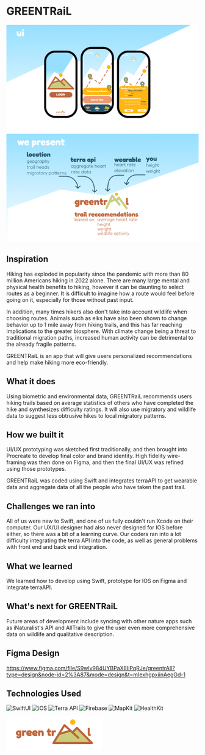 # GREENTRaiL
<img src="/media/UI.png" alt="UI">
<img src="/media/solution.png" alt="Info">

## Inspiration
Hiking has exploded in popularity since the pandemic with more than 80 million Americans hiking in 2022 alone. There are many large mental and physical health benefits to hiking, however it can be daunting to select routes as a beginner. It is difficult to imagine how a route would feel before going on it, especially for those without past input.

In addition, many times hikers also don't take into account wildlife when choosing routes. Animals such as elks have also been shown to change behavior up to 1 mile away from hiking trails, and this has far reaching implications to the greater biosphere. With climate change being a threat to traditional migration paths, increased human activity can be detrimental to the already fragile patterns.

GREENTRaiL is an app that will give users personalized recommendations and help make hiking more eco-friendly.

## What it does
Using biometric and environmental data, GREENTRaiL recommends users hiking trails based on average statistics of others who have completed the hike and synthesizes difficulty ratings. It will also use migratory and wildlife data to suggest less obtrusive hikes to local migratory patterns.

## How we built it
UI/UX prototyping was sketched first traditionally, and then brought into Procreate to develop final color and brand identity. High fidelity wire-framing was then done on Figma, and then the final UI/UX was refined using those prototypes.

GREENTRaiL was coded using Swift and integrates terraAPI to get wearable data and aggregate data of all the people who have taken the past trail.

## Challenges we ran into
All of us were new to Swift, and one of us fully couldn't run Xcode on their computer. Our UX/UI designer had also never designed for IOS before either, so there was a bit of a learning curve. Our coders ran into a lot difficulty integrating the terra API into the code, as well as general problems with front end and back end integration.

## What we learned
We learned how to develop using Swift, prototype for IOS on Figma and integrate terraAPI.

## What's next for GREENTRaiL
Future areas of development include syncing with other nature apps such as iNaturalist's API and AllTrails to give the user even more comprehensive data on wildlife and qualitative description.

## Figma Design 
https://www.figma.com/file/S9wlv984UYBPaX8IiPqRJe/greentrAIl?type=design&node-id=2%3A87&mode=design&t=mIexhgpxiinAegGd-1

## Technologies Used

![SwiftUI](https://img.shields.io/badge/SwiftUI-blue?style=for-the-badge&logo=swift&logoColor=white) ![iOS](https://img.shields.io/badge/iOS-green?style=for-the-badge&logo=apple&logoColor=white) ![Terra API](https://img.shields.io/badge/Terra%20API-orange?style=for-the-badge) ![Firebase](https://img.shields.io/badge/Firebase-yellow?style=for-the-badge&logo=firebase&logoColor=white) ![MapKit](https://img.shields.io/badge/MapKit-red?style=for-the-badge&logo=maps&logoColor=white) ![HealthKit](https://img.shields.io/badge/HealthKit-purple?style=for-the-badge&logo=apple&logoColor=white)

<img src="/media/title.png" alt="Banner" width="250">
